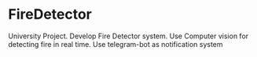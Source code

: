 # FireDetector
University Project. Develop Fire Detector system. Use Computer vision for detecting fire in real time. Use telegram-bot as notification system

